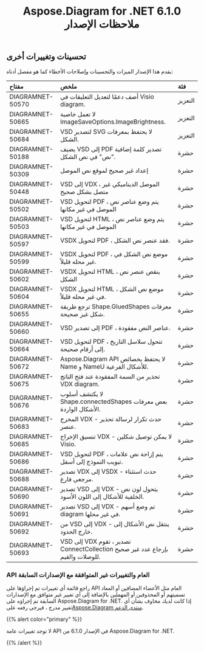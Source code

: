 ﻿---
title: Aspose.Diagram for .NET 6.1.0 ملاحظات الإصدار
type: docs
weight: 110
url: /ar/net/aspose-diagram-for-net-6-1-0-release-notes/
---
## **تحسينات وتغييرات أخرى**
يقدم هذا الإصدار الميزات والتحسينات وإصلاحات الأخطاء كما هو مفصل أدناه:

|**مفتاح** |**ملخص** |**فئة** |
|:- |:- |:- |
|DIAGRAMNET-50570 | أضف دعمًا لتعديل التعليقات في Visio diagram.| التعزيز|
|DIAGRAMNET-50665 | لا تعمل خاصية ImageSaveOptions.ImageBrightness.| التعزيز|
|DIAGRAMNET-50684 | VSD لتصدير SVG لا يحتفظ بمعرفات الشكل.| التعزيز|
|DIAGRAMNET-50188 | يضيف VSD إلى PDF تصدير كلمة إضافية "نص" في نص الشكل.| حشرة|
|DIAGRAMNET-50309 | إعداد غير صحيح لموقع نص الموصل| حشرة|
|DIAGRAMNET-50448 | VSD إلى VDX ، الموصل الديناميكي غير متصل بشكل صحيح| حشرة|
|DIAGRAMNET-50502 | VSD لتحويل PDF ، يتم وضع عناصر نص الموصل في غير مكانها| حشرة|
|DIAGRAMNET-50503 | VSD لتحويل HTML ، يتم وضع عناصر نص الموصل في غير مكانها| حشرة|
|DIAGRAMNET-50597 | VSDX لتحويل PDF ، فقد عنصر نص الشكل.| حشرة|
|DIAGRAMNET-50599 | VSDX لتحويل PDF ، موضع نص الشكل في غير محله قليلاً.| حشرة|
|DIAGRAMNET-50602 | VSDX لتحويل HTML ، ينقص عنصر نص الشكل| حشرة|
|DIAGRAMNET-50604 | VSDX لتحويل HTML ، موضع نص الشكل في غير محله قليلاً.| حشرة|
|DIAGRAMNET-50655 | ترجع طريقة Shape.GluedShapes معرفات شكل غير صحيحة.| حشرة|
|DIAGRAMNET-50660 | VSD إلى تصدير PDF ، عناصر النص مفقودة.| حشرة|
|DIAGRAMNET-50664 |VSD لتحويل PDF ، تتحول سلاسل التاريخ إلى أرقام صحيحة.| حشرة|
|DIAGRAMNET-50672 | Aspose.Diagram API لا يحتفظ بخصائص Name و NameU للأشكال الفرعية.| حشرة|
|DIAGRAMNET-50675 | تحذير من السمة المفقودة عند فتح الناتج VDX diagram.| حشرة|
|DIAGRAMNET-50676 | لا يكتشف أسلوب Shape.connectedShapes بعض معرفات الأشكال الواردة.| حشرة|
|DIAGRAMNET-50683 | المخرج VDX - حدث تكرار لرسالة تحذير عنصر.| حشرة|
|DIAGRAMNET-50685 | تنسيق الإخراج VDX - لا يمكن توصيل شكلين Visio.| حشرة|
|DIAGRAMNET-50686 | VSD لتحويل PDF ، يتم إزاحة نص علامات تبويب النموذج إلى أسفل.| حشرة|
|DIAGRAMNET-50688 |تصدير VDX إلى VSDX - حدث استثناء مرجعي فارغ.| حشرة|
|DIAGRAMNET-50690 | تصدير VSD إلى VDX - يتحول لون نص الخلفية للأشكال إلى اللون الأسود.| حشرة|
|DIAGRAMNET-50691 | تصدير VSD إلى VDX - تم وضع أسهم diagram في غير محلها.| حشرة|
|DIAGRAMNET-50692 | من VSD إلى VDX - ينتقل نص الأشكال إلى خارج الحدود.| حشرة|
|DIAGRAMNET-50693 | VSD إلى VDX تصدير ، تقوم ConnectCollection بإرجاع عدد غير صحيح للوصلات والقيم.| حشرة|
### **API العام والتغييرات غير المتوافقة مع الإصدارات السابقة**
راجع قائمة أي تغييرات تم إجراؤها على API العام مثل الأعضاء المضافين أو المعاد تسميتهم أو المحذوفين أو المهملين بالإضافة إلى أي تغيير غير متوافق مع الإصدارات السابقة تم إجراؤه على Aspose.Diagram for .NET. إذا كانت لديك مخاوف بشأن أي تغيير مدرج ، فيرجى رفعه على[Aspose.Diagram منتدى الدعم](https://forum.aspose.com/c/diagram/17).

{{% alert color="primary" %}} 

لا توجد تغييرات عامة API في الإصدار 6.1.0 من Aspose.Diagram for .NET.

{{% /alert %}}
